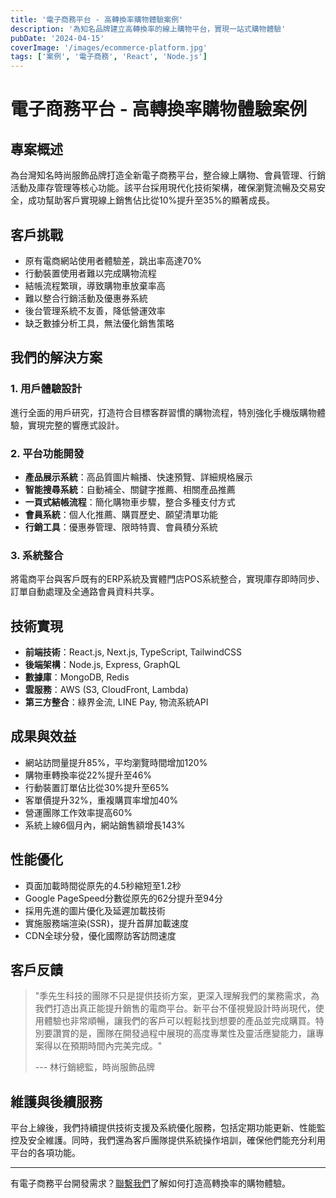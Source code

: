 ```yaml
---
title: '電子商務平台 - 高轉換率購物體驗案例'
description: '為知名品牌建立高轉換率的線上購物平台，實現一站式購物體驗'
pubDate: '2024-04-15'
coverImage: '/images/ecommerce-platform.jpg'
tags: ['案例', '電子商務', 'React', 'Node.js']
---
```


# 電子商務平台 - 高轉換率購物體驗案例

## 專案概述

為台灣知名時尚服飾品牌打造全新電子商務平台，整合線上購物、會員管理、行銷活動及庫存管理等核心功能。該平台採用現代化技術架構，確保瀏覽流暢及交易安全，成功幫助客戶實現線上銷售佔比從10%提升至35%的顯著成長。

## 客戶挑戰

- 原有電商網站使用者體驗差，跳出率高達70%
- 行動裝置使用者難以完成購物流程
- 結帳流程繁瑣，導致購物車放棄率高
- 難以整合行銷活動及優惠券系統
- 後台管理系統不友善，降低營運效率
- 缺乏數據分析工具，無法優化銷售策略

## 我們的解決方案

### 1. 用戶體驗設計

進行全面的用戶研究，打造符合目標客群習慣的購物流程，特別強化手機版購物體驗，實現完整的響應式設計。

### 2. 平台功能開發

- **產品展示系統**：高品質圖片輪播、快速預覽、詳細規格展示
- **智能搜尋系統**：自動補全、關鍵字推薦、相關產品推薦
- **一頁式結帳流程**：簡化購物車步驟，整合多種支付方式
- **會員系統**：個人化推薦、購買歷史、願望清單功能
- **行銷工具**：優惠券管理、限時特賣、會員積分系統

### 3. 系統整合

將電商平台與客戶既有的ERP系統及實體門店POS系統整合，實現庫存即時同步、訂單自動處理及全通路會員資料共享。

## 技術實現

- **前端技術**：React.js, Next.js, TypeScript, TailwindCSS
- **後端架構**：Node.js, Express, GraphQL
- **數據庫**：MongoDB, Redis
- **雲服務**：AWS (S3, CloudFront, Lambda)
- **第三方整合**：綠界金流, LINE Pay, 物流系統API

## 成果與效益

- 網站訪問量提升85%，平均瀏覽時間增加120%
- 購物車轉換率從22%提升至46%
- 行動裝置訂單佔比從30%提升至65%
- 客單價提升32%，重複購買率增加40%
- 營運團隊工作效率提高60%
- 系統上線6個月內，網站銷售額增長143%

## 性能優化

- 頁面加載時間從原先的4.5秒縮短至1.2秒
- Google PageSpeed分數從原先的62分提升至94分
- 採用先進的圖片優化及延遲加載技術
- 實施服務端渲染(SSR)，提升首屏加載速度
- CDN全球分發，優化國際訪客訪問速度

## 客戶反饋

> "季先生科技的團隊不只是提供技術方案，更深入理解我們的業務需求，為我們打造出真正能提升銷售的電商平台。新平台不僅視覺設計時尚現代，使用體驗也非常順暢，讓我們的客戶可以輕鬆找到想要的產品並完成購買。特別要讚賞的是，團隊在開發過程中展現的高度專業性及靈活應變能力，讓專案得以在預期時間內完美完成。"
> 
> --- 林行銷總監，時尚服飾品牌

## 維護與後續服務

平台上線後，我們持續提供技術支援及系統優化服務，包括定期功能更新、性能監控及安全維護。同時，我們還為客戶團隊提供系統操作培訓，確保他們能充分利用平台的各項功能。

---

有電子商務平台開發需求？[聯繫我們](#contact)了解如何打造高轉換率的購物體驗。 